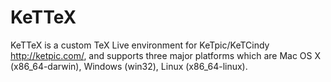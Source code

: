 KeTTeX
==========

KeTTeX is a custom TeX Live environment for KeTpic/KeTCindy http://ketpic.com/, 
and supports three major platforms which are Mac OS X (x86_64-darwin),
Windows (win32), Linux (x86_64-linux).

